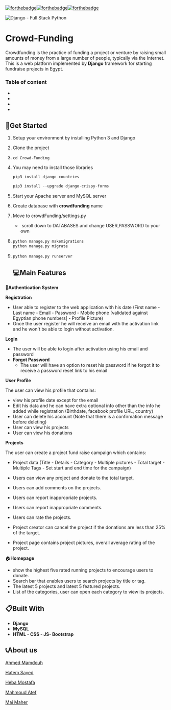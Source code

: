 

[![forthebadge](https://forthebadge.com/images/badges/built-by-developers.svg)](https://forthebadge.com)[![forthebadge](https://forthebadge.com/images/badges/makes-people-smile.svg)](https://forthebadge.com)[![forthebadge](https://forthebadge.com/images/badges/open-source.svg)](https://forthebadge.com)

![Django - Full Stack Python](https://www.fullstackpython.com/img/logos/django.png)



# Crowd-Funding

Crowdfunding is the practice of funding a project or venture by raising small amounts of money from a large number of people, typically via the Internet. This is a web platform implemented by **Django** framework for starting fundraise projects in Egypt.

### Table of content

- [Get Started]: https://github.com/HebaMostafa123/Crowd-Funding#get-started

- [Main Features]: https://github.com/HebaMostafa123/Crowd-Funding#main-features

- [Built with]: https://github.com/HebaMostafa123/Crowd-Funding#built-with

- [About us]: https://github.com/HebaMostafa123/Crowd-Funding#about-us

##  🔧Get Started

1. Setup your environment by installing Python 3 and Django

2. Clone the project 

3. ```
   cd Crowd-Funding
   ```

   

4. You may need to install those libraries

   ```python
   pip3 install django-countries
   ```

   ```python
   pip3 install --upgrade django-crispy-forms
   ```

5. Start your Apache server and MySQL server

6. Create database with **crowdfunding** name

7. Move to crowdFunding/settings.py 

   - ​	scroll down to DATABASES and change USER,PASSWORD to your own

8. ```python
   python manage.py makemigrations
   python manage.py migrate
   ```

9. ```python
   python manage.py runserver
   ```

   ## 💻Main Features

🔐**Authentication System**

**Registration**

-  User able to register to the web application with his date (First name - Last name - Email - Password - Mobile phone [validated against Egyptian phone numbers] - Profile Picture)
- Once the user register he will receive an email with the activation link and he won't be able to login without activation.

**Login**

-  The user will be able to login after activation using his email and password
- **Forgot Password**
  -   The user will have an option to reset his password if he forgot it to receive a password reset link to his email

**User Profile** 

The user can view his profile that contains:

   - view his profile date except for the email
   - Edit his data and he can have extra optional info other than the info he added while registration (Birthdate, facebook profile URL, country)
   - User can delete his account (Note that there is a confirmation message before deleting)
   - User can view his projects
   - User can view his donations 

**Projects**

The user can create a project fund raise campaign which contains:

- Project data (Title - Details - Category - Multiple pictures - Total target - Multiple Tags - Set start and end time for the campaign) 

- Users can view any project and donate to the total target.
-  Users can add comments on the projects.
- Users can report inappropriate projects.
-  Users can report inappropriate comments.
-   Users can rate the projects.
-  Project creator can cancel the project if the donations are less than 25% of 
  the target.
-   Project page contains  project pictures, overall average rating of the project.

🏠**Homepage** 

-  show the highest five rated running projects to encourage   users to donate.
- Search bar that enables users to search projects by title or tag.
-  The latest 5 projects and latest 5 featured projects.
- List of the categories, user can open each category to view its   projects.

## 📋Built With

- **Django**
- **MySQL**
- **HTML - CSS - JS- Bootstrap**

## 📞About us

[Ahmed Mamdouh](https://www.linkedin.com/in/ahmed-mamdouh96/) 

[Hatem Sayed](https://www.linkedin.com/in/hatem-hashem/)

[Heba Mostafa](https://www.linkedin.com/in/heba-abdelmagead/)

[Mahmoud Atef](https://www.linkedin.com/in/mahmoudbenatef/)

[Mai Maher](https://www.linkedin.com/in/mai-maher/)



